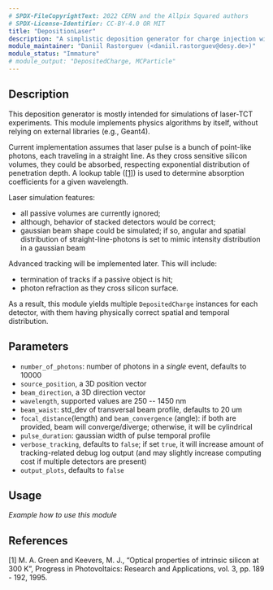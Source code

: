 ```yaml
---
# SPDX-FileCopyrightText: 2022 CERN and the Allpix Squared authors
# SPDX-License-Identifier: CC-BY-4.0 OR MIT
title: "DepositionLaser"
description: "A simplistic deposition generator for charge injection with a laser."
module_maintainer: "Daniil Rastorguev (<daniil.rastorguev@desy.de>)"
module_status: "Immature"
# module_output: "DepositedCharge, MCParticle"
---
```


## Description

This deposition generator is mostly intended for simulations of laser-TCT experiments.
This module implements physics algorithms by itself, without relying on external libraries (e.g., Geant4).

Current implementation assumes that laser pulse is a bunch of point-like photons, each traveling in a straight line. As they cross sensitive silicon volumes, they could be absorbed, respecting exponential distribution of penetration depth. A lookup table ([[1]](#1)) is used to determine absorption coefficients for a given wavelength.

Laser simulation features:
* all passive volumes are currently ignored;
* although, behavior of stacked detectors would be correct;
* gaussian beam shape could be simulated; if so, angular and spatial distribution of straight-line-photons is set to mimic intensity distribution in a gaussian beam

Advanced tracking will be implemented later. This will include:
* termination of tracks if a passive object is hit;
* photon refraction as they cross silicon surface.

As a result, this module yields multiple `DepositedCharge` instances for each detector, with them having physically correct spatial and temporal distribution.




## Parameters
* `number_of_photons`: number of photons in a *single* event, defaults to 10000
* `source_position`, a 3D position vector
* `beam_direction`, a 3D direction vector
* `wavelength`, supported values are 250 -- 1450 nm
* `beam_waist`: std_dev of transversal beam profile, defaults to 20 um
* `focal_distance`(length) and `beam_convergence` (angle): if both are provided, beam will converge/diverge; otherwise, it will be cylindrical
* `pulse_duration`: gaussian width of pulse temporal profile
* `verbose_tracking`, defaults to `false`; if set `true`, it will increase amount of tracking-related debug log output (and may slightly increase computing cost if multiple detectors are present)
* `output_plots`, defaults to `false`

## Usage
*Example how to use this module*

## References
<a id="1">[1]</a>
M. A. Green and Keevers, M. J., “Optical properties of intrinsic silicon at 300 K”,
Progress in Photovoltaics: Research and Applications, vol. 3, pp. 189 - 192, 1995.
